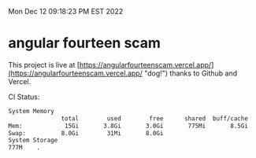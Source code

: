 Mon Dec 12 09:18:23 PM EST 2022

# angular fourteen scam


This project is live at [https://angularfourteenscam.vercel.app/](https://angularfourteenscam.vercel.app/ "dog!") thanks to Github and Vercel.

CI Status: 

```bash
System Memory
               total        used        free      shared  buff/cache   available
Mem:            15Gi       3.8Gi       3.0Gi       775Mi       8.5Gi        10Gi
Swap:          8.0Gi        31Mi       8.0Gi
System Storage
777M	.
